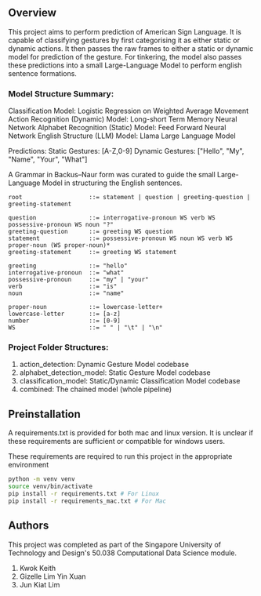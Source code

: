 ## Overview
This project aims to perform prediction of American Sign Language. It is capable of classifying gestures by first categorising it as either static or dynamic actions. It then passes the raw frames to either a static or dynamic model for prediction of the gesture. For tinkering, the model also passes these predictions into a small Large-Language Model to perform english sentence formations.

### Model Structure Summary:
Classification Model: Logistic Regression on Weighted Average Movement
Action Recognition (Dynamic) Model: Long-short Term Memory Neural Network
Alphabet Recognition (Static) Model: Feed Forward Neural Network
English Structure (LLM) Model: Llama Large Language Model

Predictions:
Static Gestures: [A-Z,0-9]
Dynamic Gestures: ["Hello", "My", "Name", "Your", "What"]

A Grammar in Backus–Naur form was curated to guide the small Large-Language Model in structuring the English sentences.
```gbnf
root                   ::= statement | question | greeting-question | greeting-statement 

question               ::= interrogative-pronoun WS verb WS possessive-pronoun WS noun "?"
greeting-question      ::= greeting WS question
statement              ::= possessive-pronoun WS noun WS verb WS proper-noun (WS proper-noun)*
greeting-statement     ::= greeting WS statement

greeting               ::= "hello"
interrogative-pronoun  ::= "what"
possessive-pronoun     ::= "my" | "your"
verb                   ::= "is"
noun                   ::= "name"

proper-noun            ::= lowercase-letter+
lowercase-letter       ::= [a-z]
number	      	       ::= [0-9]
WS                     ::= " " | "\t" | "\n"
```

### Project Folder Structures:
1. action\_detection: Dynamic Gesture Model codebase
2. alphabet\_detection\_model: Static Gesture Model codebase
3. classification\_model: Static/Dynamic Classification Model codebase
4. combined: The chained model (whole pipeline)

## Preinstallation
A requirements.txt is provided for both mac and linux version. It is unclear if these requirements are sufficient or compatible for windows users.

These requirements are required to run this project in the appropriate environment

```bash
python -m venv venv
source venv/bin/activate
pip install -r requirements.txt # For Linux
pip install -r requirements_mac.txt # For Mac
```

## Authors
This project was completed as part of the Singapore University of Technology and Design's 50.038 Computational Data Science module.
1. Kwok Keith
2. Gizelle Lim Yin Xuan
3. Jun Kiat Lim
